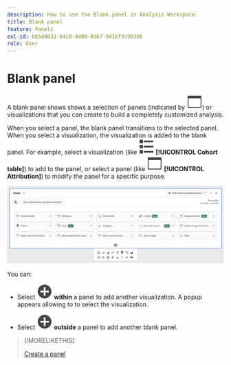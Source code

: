 ```yaml
---
description: How to use the Blank panel in Analysis Workspace.
title: Blank panel
feature: Panels
exl-id: b65d0031-b4c0-4400-8d67-9416f3c993b6
role: User
---
```

# Blank panel

A blank panel shows shows a selection of panels (indicated by ![WebPage](/help/assets/icons/WebPage.svg)) or visualizations that you can create to build a completely customized analysis. 

When you select a panel, the blank panel transitions to the selected panel. When you select a visualization, the visualization is added to the blank panel. For example, select a visualization (like ![ViewList](/help/assets/icons/ViewList.svg) **[!UICONTROL Cohort table]**) to add to the panel, or select a panel (like ![WebPage](/help/assets/icons/WebPage.svg) **[!UICONTROL Attribution]**) to modify the panel for a specific purpose.


![](assets/blank-panel.png)

You can:

* Select ![AddCircle](/help/assets/icons/AddCircle.svg) **within** a panel to add another visualization. A popup appears allowing to to select the visualization.

* Select ![AddCircle](/help/assets/icons/AddCircle.svg) **outside** a panel to add another blank panel.


>[!MORELIKETHIS]
>
>[Create a panel](/help/analysis-workspace/c-panels/panels.md#create-a-panel)
>
